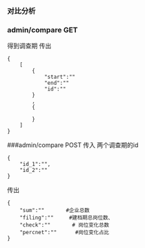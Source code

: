 ### 对比分析
### admin/compare GET
得到调查期
传出
```
{
	[
		{
			"start":""
			"end":""
			"id":""
		}
		,
		{
			
		}
	]
}
```
###admin/compare POST
传入 两个调查期的id
```
{
	"id_1":"",
	"id_2":""
}
```
传出
```
{
	"sum":""       #企业总数
	"filing":""     #建档期总岗位数、
	"check":""       # 岗位变化总数
	"percnet":""      #岗位变化占比
}

```


